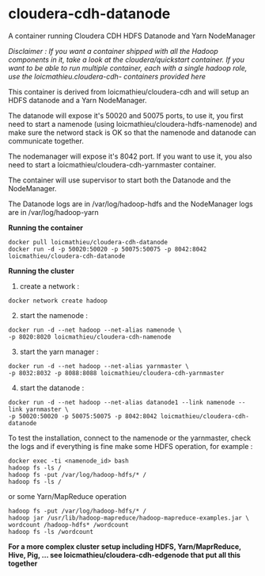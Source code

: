 # cloudera-cdh-datanode

A container running Cloudera CDH HDFS Datanode and Yarn NodeManager

*Disclaimer : If you want a container shipped with all the Hadoop components in it, take a look at the cloudera/quickstart container. If you want to be able to run multiple container, each with a single hadoop role, use the loicmathieu.cloudera-cdh-<role> containers provided here*

This container is derived from loicmathieu/cloudera-cdh and will setup an HDFS datanode and a Yarn NodeManager.

The datanode will expose it's  50020 and 50075 ports, to use it, you first need to start a namenode
(using loicmathieu/cloudera-hdfs-namenode) and make sure the netword stack is OK so that the namenode and datanode can communicate together. 

The nodemanager will expose it's 8042 port. If you want to use it, you also need to start a loicmathieu/cloudera-cdh-yarnmaster container.

The container will use supervisor to start both the Datanode and the NodeManager.

The Datanode logs are in /var/log/hadoop-hdfs and the NodeManager logs are in /var/log/hadoop-yarn

**Running the container**
```
docker pull loicmathieu/cloudera-cdh-datanode
docker run -d -p 50020:50020 -p 50075:50075 -p 8042:8042 loicmathieu/cloudera-cdh-datanode
```

**Running the cluster**

1. create a network :
```
docker network create hadoop
```
2. start the namenode :
```
docker run -d --net hadoop --net-alias namenode \
-p 8020:8020 loicmathieu/cloudera-cdh-namenode
```
3. start the yarn manager :
```
docker run -d --net hadoop --net-alias yarnmaster \
-p 8032:8032 -p 8088:8088 loicmathieu/cloudera-cdh-yarnmaster
```
4. start the datanode :
```
docker run -d --net hadoop --net-alias datanode1 --link namenode --link yarnmaster \
-p 50020:50020 -p 50075:50075 -p 8042:8042 loicmathieu/cloudera-cdh-datanode
```

To test the installation, connect to the namenode or the yarnmaster, check the logs and if everything is fine make some HDFS operation, for example : 
```
docker exec -ti <namenode_id> bash
hadoop fs -ls /
hadoop fs -put /var/log/hadoop-hdfs/* /
hadoop fs -ls /
```

or some Yarn/MapReduce operation
```
hadoop fs -put /var/log/hadoop-hdfs/* /
hadoop jar /usr/lib/hadoop-mapreduce/hadoop-mapreduce-examples.jar \
wordcount /hadoop-hdfs* /wordcount
hadoop fs -ls /wordcount
```

**For a more complex cluster setup including HDFS, Yarn/MaprReduce, Hive, Pig, ... see loicmathieu/cloudera-cdh-edgenode that put all this together**
